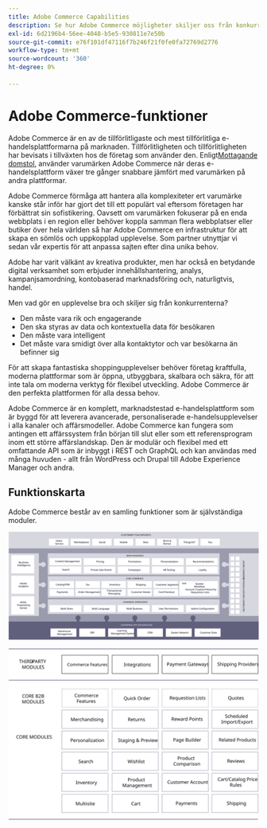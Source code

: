 ```yaml
---
title: Adobe Commerce Capabilities
description: Se hur Adobe Commerce möjligheter skiljer oss från konkurrenterna.
exl-id: 6d2196b4-56ee-4048-b5e5-930811e7e50b
source-git-commit: e76f101df47116f7b246f21f0fe0fa72769d2776
workflow-type: tm+mt
source-wordcount: '360'
ht-degree: 0%

---
```


# Adobe Commerce-funktioner

Adobe Commerce är en av de tillförlitligaste och mest tillförlitliga e-handelsplattformarna på marknaden. Tillförlitligheten och tillförlitligheten har bevisats i tillväxten hos de företag som använder den. Enligt[Mottagande domstol](https://hostingtribunal.com/blog/magento-statistics/#gref), använder varumärken Adobe Commerce när deras e-handelsplattform växer tre gånger snabbare jämfört med varumärken på andra plattformar.

Adobe Commerce förmåga att hantera alla komplexiteter ert varumärke kanske står inför har gjort det till ett populärt val eftersom företagen har förbättrat sin sofistikering. Oavsett om varumärken fokuserar på en enda webbplats i en region eller behöver koppla samman flera webbplatser eller butiker över hela världen så har Adobe Commerce en infrastruktur för att skapa en sömlös och uppkopplad upplevelse. Som partner utnyttjar vi sedan vår expertis för att anpassa sajten efter dina unika behov.

Adobe har varit välkänt av kreativa produkter, men har också en betydande digital verksamhet som erbjuder innehållshantering, analys, kampanjsamordning, kontobaserad marknadsföring och, naturligtvis, handel.

Men vad gör en upplevelse bra och skiljer sig från konkurrenterna?

- Den måste vara rik och engagerande
- Den ska styras av data och kontextuella data för besökaren
- Den måste vara intelligent
- Det måste vara smidigt över alla kontaktytor och var besökarna än befinner sig

För att skapa fantastiska shoppingupplevelser behöver företag kraftfulla, moderna plattformar som är öppna, utbyggbara, skalbara och säkra, för att inte tala om moderna verktyg för flexibel utveckling. Adobe Commerce är den perfekta plattformen för alla dessa behov.

Adobe Commerce är en komplett, marknadstestad e-handelsplattform som är byggd för att leverera avancerade, personaliserade e-handelsupplevelser i alla kanaler och affärsmodeller. Adobe Commerce kan fungera som antingen ett affärssystem från början till slut eller som ett referensprogram inom ett större affärslandskap. Den är modulär och flexibel med ett omfattande API som är inbyggt i REST och GraphQL och kan användas med många huvuden - allt från WordPress och Drupal till Adobe Experience Manager och andra.

## Funktionskarta

Adobe Commerce består av en samling funktioner som är självständiga moduler.

![Adobe Commerce - översikt](../../assets/playbooks/capabilities-map.svg)

![Adobe Commerce - översikt](../../assets/playbooks/capabilities-modules.svg)

